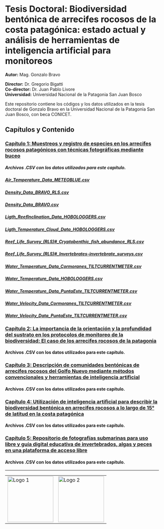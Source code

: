 # Tesis Doctoral: Biodiversidad bentónica de arrecifes rocosos de la costa patagónica: estado actual y análisis de herramientas de inteligencia artificial para monitoreos

**Autor:** Mag. Gonzalo Bravo

**Director:** Dr. Gregorio Bigatti  
**Co-director:** Dr. Juan Pablo Livore  
**Universidad:** Universidad Nacional de la Patagonia San Juan Bosco

Este repositorio contiene los códigos y los datos utilizados en la tesis doctoral de Gonzalo Bravo en la Universidad Nacional de la Patagonia San Juan Bosco, con beca CONICET.

## Capítulos y Contenido

### [Capítulo 1: Muestreos y registro de especies en los arrecifes rocosos patagónicos con técnicas fotográficas mediante buceo](https://github.com/gonzalobravoargentina/Tesis-Doctoral_Bravo/tree/main/CAPITULO%201)
##### Archivos .CSV con los datos utilizados para este capítulo.
##### [Air_Temperature_Data_METEOBLUE.csv](https://github.com/gonzalobravoargentina/Tesis-Doctoral_Bravo/tree/main/CAPITULO%201/Data/Air_Temperature_Data_METEOBLUE.csv)
##### [Density_Data_BRAVO_RLS.csv](https://github.com/gonzalobravoargentina/Tesis-Doctoral_Bravo/tree/main/CAPITULO%201/Data/Density_Data_BRAVO_RLS.csv)
##### [Density_Data_BRAVO.csv](https://github.com/gonzalobravoargentina/Tesis-Doctoral_Bravo/tree/main/CAPITULO%201/Data/Density_Data_BRAVO.csv)
##### [Ligth_ReefInclination_Data_HOBOLOGGERS.csv](https://github.com/gonzalobravoargentina/Tesis-Doctoral_Bravo/tree/main/CAPITULO%201/Data/Ligth_ReefInclination_Data_HOBOLOGGERS.csv)
##### [Ligth_Temperature_Cloud_Data_HOBOLOGGERS.csv](https://github.com/gonzalobravoargentina/Tesis-Doctoral_Bravo/tree/main/CAPITULO%201/Data/Ligth_Temperature_Cloud_Data_HOBOLOGGERS.csv)
##### [Reef_Life_Survey_(RLS)#_Cryptobenthic_fish_abundance_RLS.csv](https://github.com/gonzalobravoargentina/Tesis-Doctoral_Bravo/tree/main/CAPITULO%201/Data/Reef_Life_Survey_(RLS)#_Cryptobenthic_fish_abundance_RLS.csv)
##### [Reef_Life_Survey_(RLS)#_Invertebrates-invertebrate_surveys.csv](https://github.com/gonzalobravoargentina/Tesis-Doctoral_Bravo/tree/main/CAPITULO%201/Data/Reef_Life_Survey_(RLS)#_Invertebrates-invertebrate_surveys.csv)
##### [Water_Temperature_Data_Cormoranes_TILTCURRENTMETER.csv](https://github.com/gonzalobravoargentina/Tesis-Doctoral_Bravo/tree/main/CAPITULO%201/Data/Water_Temperature_Data_Cormoranes_TILTCURRENTMETER.csv)
##### [Water_Temperature_Data_HOBOLOGGERS.csv](https://github.com/gonzalobravoargentina/Tesis-Doctoral_Bravo/tree/main/CAPITULO%201/Data/Water_Temperature_Data_HOBOLOGGERS.csv)
##### [Water_Temperature_Data_PuntaEste_TILTCURRENTMETER.csv](https://github.com/gonzalobravoargentina/Tesis-Doctoral_Bravo/tree/main/CAPITULO%201/Data/Water_Temperature_Data_PuntaEste_TILTCURRENTMETER.csv)
##### [Water_Velocity_Data_Cormoranes_TILTCURRENTMETER.csv](https://github.com/gonzalobravoargentina/Tesis-Doctoral_Bravo/tree/main/CAPITULO%201/Data/Water_Velocity_Data_Cormoranes_TILTCURRENTMETER.csv)
##### [Water_Velocity_Data_PuntaEste_TILTCURRENTMETER.csv](https://github.com/gonzalobravoargentina/Tesis-Doctoral_Bravo/tree/main/CAPITULO%201/Data/Water_Velocity_Data_PuntaEste_TILTCURRENTMETER.csv)


### [Capítulo 2: La importancia de la orientación y la profundidad del sustrato en los protocolos de monitoreo de la biodiversidad: El caso de los arrecifes rocosos de la patagonia](https://github.com/gonzalobravoargentina/Tesis-Doctoral_Bravo/tree/main/CAPITULO%202)
#### Archivos .CSV con los datos utilizados para este capítulo.

### [Capítulo 3: Descripción de comunidades bentónicas de arrecifes rocosos del Golfo Nuevo mediante métodos convencionales y herramientas de inteligencia artificial](https://github.com/gonzalobravoargentina/Tesis-Doctoral_Bravo/tree/main/CAPITULO%203)
#### Archivos .CSV con los datos utilizados para este capítulo.

### [Capítulo 4: Utilización de inteligencia artificial para describir la biodiversidad bentónica en arrecifes rocosos a lo largo de 15° de latitud en la costa patagónica](https://github.com/gonzalobravoargentina/Tesis-Doctoral_Bravo/tree/main/CAPITULO%204)
#### Archivos .CSV con los datos utilizados para este capítulo.

### [Capítulo 5: Repositorio de fotografías submarinas para uso libre y guía digital educativa de invertebrados, algas y peces en una plataforma de acceso libre](https://github.com/gonzalobravoargentina/Tesis-Doctoral_Bravo/tree/main/CAPITULO%205)
#### Archivos .CSV con los datos utilizados para este capítulo. 


<hr>

<table>
  <tr>
    <td><a href="https://ibiomar.conicet.gov.ar/"><img src="https://ibiomar.conicet.gov.ar/wp-content/uploads/sites/44/2018/02/Sin-t%C3%ADtulo-1.png" alt="Logo 1" width="150"></a></td>
    <td><a href="https://www.unp.edu.ar/"><img src="https://upload.wikimedia.org/wikipedia/commons/e/eb/Unipat.png" alt="Logo 2" width="150"></a></td>
  </tr>
</table>


